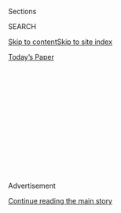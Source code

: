 <div id="app">

<div>

<div>

<div>

<div class="NYTAppHideMasthead css-1q2w90k e1suatyy0">

<div class="section css-ui9rw0 e1suatyy2">

<div class="css-eph4ug er09x8g0">

<div class="css-6n7j50">

</div>

<span class="css-1dv1kvn">Sections</span>

<div class="css-10488qs">

<span class="css-1dv1kvn">SEARCH</span>

</div>

[Skip to content](#site-content)[Skip to site index](#site-index)

</div>

<div class="css-10698na e1huz5gh0">

</div>

</div>

<div id="masthead-bar-one" class="section hasLinks css-15hmgas e1csuq9d3">

<div class="css-uqyvli e1csuq9d0">

</div>

<div class="css-1uqjmks e1csuq9d1">

</div>

<div class="css-9e9ivx">

[](https://myaccount.nytimes.com/auth/login?response_type=cookie&client_id=vi)

</div>

<div class="css-1bvtpon e1csuq9d2">

[Today’s Paper](https://www.nytimes.com/section/todayspaper)

</div>

</div>

</div>

</div>

<div data-aria-hidden="false">

<div id="site-content" role="main">

<div>

<div class="css-1aor85t" style="opacity:0.000000001;z-index:-1;visibility:hidden">

<div class="css-1hqnpie">

<div class="css-epjblv">

<span class="css-17xtcya">[Opinion](/section/opinion)</span><span class="css-x15j1o">|</span><span class="css-fwqvlz">A
Cog in the Machine of Creation</span>

</div>

<div class="css-k008qs">

<div class="css-1iwv8en">

<span class="css-18z7m18"></span>

<div>

</div>

</div>

<span class="css-1n6z4y">https://nyti.ms/36L9SFS</span>

<div class="css-1705lsu">

<div class="css-4xjgmj">

<div class="css-4skfbu" role="toolbar" data-aria-label="Social Media Share buttons, Save button, and Comments Panel with current comment count" data-testid="share-tools">

  - 
  - 
  - 
  - 
    
    <div class="css-6n7j50">
    
    </div>

  - 

</div>

</div>

</div>

</div>

</div>

</div>

<div id="NYT_TOP_BANNER_REGION" class="css-13pd83m">

</div>

<div id="top-wrapper" class="css-1sy8kpn">

<div id="top-slug" class="css-l9onyx">

Advertisement

</div>

[Continue reading the main story](#after-top)

<div class="ad top-wrapper" style="text-align:center;height:100%;display:block;min-height:250px">

<div id="top" class="place-ad" data-position="top" data-size-key="top">

</div>

</div>

<div id="after-top">

</div>

</div>

<div>

<div class="css-v5btjw etb61u70">

<div class="css-v05ibm etb61u71">

[Opinion](/section/opinion)

</div>

</div>

<div id="sponsor-wrapper" class="css-1hyfx7x">

<div id="sponsor-slug" class="css-19vbshk">

Supported by

</div>

[Continue reading the main story](#after-sponsor)

<div id="sponsor" class="ad sponsor-wrapper" style="text-align:center;height:100%;display:block">

</div>

<div id="after-sponsor">

</div>

</div>

<div class="css-186x18t">

THE big ideas: why does art matter?

</div>

<div class="css-1vkm6nb ehdk2mb0">

# A Cog in the Machine of Creation

</div>

The many roles involved in producing a film rule out the notion of a
single, indispensable artist.

<div class="css-18e8msd">

<div class="css-vp77d3 epjyd6m0">

<div class="css-1baulvz">

By <span class="css-1baulvz last-byline" itemprop="name">Wes
Studi</span>

<div class="css-8atqhb">

Mr. Studi is an actor.

</div>

</div>

</div>

  - May 31, 2020

  - 
    
    <div class="css-4xjgmj">
    
    <div class="css-d8bdto" role="toolbar" data-aria-label="Social Media Share buttons, Save button, and Comments Panel with current comment count" data-testid="share-tools">
    
      - 
      - 
      - 
      - 
        
        <div class="css-6n7j50">
        
        </div>
    
      - 
    
    </div>
    
    </div>

</div>

<div class="css-79elbk" data-testid="photoviewer-wrapper">

<div class="css-z3e15g" data-testid="photoviewer-wrapper-hidden">

</div>

<div class="css-1a48zt4 ehw59r15" data-testid="photoviewer-children">

![<span class="css-16f3y1r e13ogyst0" data-aria-hidden="true">Work by
Michelangelo being displayed at the “Digital Art House” multimedia
exhibit in Riga, Latvia, earlier this
year.</span><span class="css-cnj6d5 e1z0qqy90" itemprop="copyrightHolder"><span class="css-1ly73wi e1tej78p0">Credit...</span><span><span>Ints
Kalnins/Reuters</span></span></span>](https://static01.nyt.com/images/2020/05/31/multimedia/31bigideas-studi/31bigideas-studi-articleLarge.jpg?quality=75&auto=webp&disable=upscale)

</div>

</div>

</div>

<div class="section meteredContent css-1r7ky0e" name="articleBody" itemprop="articleBody">

<div class="css-1fanzo5 StoryBodyCompanionColumn">

<div class="css-53u6y8">

*This essay is part of* [*The Big
Ideas*](https://www.nytimes.com/spotlight/the-big-ideas)*, a special
section of The Times’s philosophy series,* [*The
Stone*](https://www.nytimes.com/column/the-stone?action=click&module=RelatedLinks&pgtype=Article)*,
in which more than a dozen artists, writers and thinkers answer the
question, “Why does art matter?” The entire series can be found*
[*here*](https://www.nytimes.com/spotlight/the-big-ideas)*.*

-----

As an artist, I am a creator, though referring to myself that way makes
me somewhat uncomfortable. For most of my life, the word “creator” has
meant the Creator of all things, especially in the native tradition, and
I would not by any means compare my meager efforts at creation to
Creation.

But art is truly an act of creation. And creation is an act of art.

When we create art, it’s a product of three components: the mind, the
heart and our past experiences. **** As an actor, sculptor and author, I
have found that this interconnectedness is a large part of why art
matters.

</div>

</div>

<div class="css-1fanzo5 StoryBodyCompanionColumn">

<div class="css-53u6y8">

The mind, of course, is where initial ideas are conceived, whether
through whimsy, inspiration or suggestion. What matters at the inception
of creation is deciding whether an idea is worth pursuing. The heart
then reveals to us how we feel about the idea, and we again ponder the
worthiness of the pursuit. Past experiences help us weigh the personal
significance of the creation we are considering. As artists, we ask
ourselves: Will it serve a purpose beyond our own need to create? Does
it need to?

As an actor, I have at times wondered whether acting is a true art form.
Is an actor merely an interpreter of an idea created in a screenplay,
script or play? Is performance in this context merely a craft, or is it
an act of creation itself?

In this context, the answer might seem simple: The writer is the artist,
the creator. The actor is the journeyman who interprets the plan, the
story to be told.

But the actor must also rely on many other people to do his work: makeup
artists, hair stylists, costume designers, directors. Photography and
set design are also prime considerations. The many roles involved in
producing a film rule out the notion of a sole creator or artist. The
actor becomes a cog in a larger machine of creation. And each cog is
**** an absolute necessity.

As for the question of whether an actor is a creator or an interpreter,
I lean toward considering myself an indispensable craftsman tasked with
a particular act of creation: a performance worthy of the story being
told.

</div>

</div>

<div class="css-1fanzo5 StoryBodyCompanionColumn">

<div class="css-53u6y8">

While the original idea may have been created by another, it falls to
the performer to fit the situation.

</div>

</div>

<div class="css-79elbk" data-testid="photoviewer-wrapper">

<div class="css-z3e15g" data-testid="photoviewer-wrapper-hidden">

</div>

<div class="css-1a48zt4 ehw59r15" data-testid="photoviewer-children">

![<span class="css-16f3y1r e13ogyst0" data-aria-hidden="true">An artist
spraying paint on a sculpture of the Hindu goddess Durga in Lalitpur,
Nepal, last
year.</span><span class="css-cnj6d5 e1z0qqy90" itemprop="copyrightHolder"><span class="css-1ly73wi e1tej78p0">Credit...</span><span>Monika
Deupala/Reuters</span></span>](https://static01.nyt.com/images/2020/05/31/multimedia/31bigideas-studi-02/31bigideas-studi-02-articleLarge.jpg?quality=75&auto=webp&disable=upscale)

</div>

</div>

<div class="css-1fanzo5 StoryBodyCompanionColumn">

<div class="css-53u6y8">

Filmmaking is an especially collaborative function, and acting
encompasses a bit of craftsmanship. “Dances With Wolves,” for instance,
the 1990 film in which I played a Pawnee warrior, required the
coordination of thousands of bison for a hunting scene, and battle
scenes featured dozens of riders on horseback, along with actors doing
their part to bring to life a unique story. I had to learn some of the
Pawnee language to better portray my character. In fact, in my career I
have spoken some 20 languages for various roles, including one that did
not exist: I was asked to work with linguists crafting the language of
the Na’vi, the Indigenous culture in “Avatar,” because I spoke Cherokee
and had studied phonetic languages, a valuable part of my past that I
brought to that film.

As a Native American actor, I’ve remained keenly aware that the wars and
invasions that ravaged native populations throughout the Americas have
never really ended. That knowledge, along with my own past experience,
enabled me to empathetically portray characters like the Apache warrior
Geronimo onscreen, and to better convey the deep sense of injustice that
the real Geronimo faced.

While as an actor I’m either an arty craftsman or a crafty artist,
adding and building on another’s idea, as a sculptor carving stone I
find things a bit different. I remove rather than build, shaping and
carving, transforming a stone from its original organic form into
something familiar and pleasing to the eye. These carvings satisfy both
my need to create and control the process as much as the stone allows;
an added factor is the journey of creating something unique. That these
pieces of art are appreciated is, of course, additionally gratifying.

I can say the same for book writing: “The Adventures of Billy Bean,” a
children’s book I wrote in Cherokee and English many years ago, was also
an act of creating characters in my mind and heart, and rooted in past
experiences. I hope that the stories in the book provided entertainment
and an uplifting message about life for young people becoming acquainted
with the world around them.

If sculpting makes me a sculptor, then so be it. If writing makes me an
author, then so be it. With minds, hearts and pasts, we all commit acts
of creation.

Wes Studi is an actor. In 2019 he received an honorary Academy Award,
the first Oscar awarded to a Native American actor.

***Now in print****: “*[*Modern Ethics in 77
Arguments*](http://bitly.com/1MW2kN3)*,” and “*[*The Stone Reader:
Modern Philosophy in 133 Arguments*](http://bitly.com/1MW2kN3)*,” with
essays from the series, edited by Peter Catapano and Simon Critchley,
published by Liveright Books.*

*The Times is committed to publishing* [*a diversity of
letters*](https://www.nytimes.com/2019/01/31/opinion/letters/letters-to-editor-new-york-times-women.html)
*to the editor. We’d like to hear what you think about this or any of
our articles. Here are some*
[*tips*](https://help.nytimes.com/hc/en-us/articles/115014925288-How-to-submit-a-letter-to-the-editor)*.
And here’s our email:*
[*letters@nytimes.com*](mailto:letters@nytimes.com)*.*

*Follow The New York Times Opinion section on*
[*Facebook*](https://www.facebook.com/nytopinion)*,* [*Twitter
(@NYTopinion)*](http://twitter.com/NYTOpinion) *and*
[*Instagram*](https://www.instagram.com/nytopinion/)*.*

</div>

</div>

</div>

<div>

</div>

<div>

</div>

<div>

</div>

<div>

<div id="bottom-wrapper" class="css-1ede5it">

<div id="bottom-slug" class="css-l9onyx">

Advertisement

</div>

[Continue reading the main story](#after-bottom)

<div id="bottom" class="ad bottom-wrapper" style="text-align:center;height:100%;display:block;min-height:90px">

</div>

<div id="after-bottom">

</div>

</div>

</div>

</div>

</div>

## Site Index

<div>

</div>

## Site Information Navigation

  - [© <span>2020</span> <span>The New York Times
    Company</span>](https://help.nytimes.com/hc/en-us/articles/115014792127-Copyright-notice)

<!-- end list -->

  - [NYTCo](https://www.nytco.com/)
  - [Contact
    Us](https://help.nytimes.com/hc/en-us/articles/115015385887-Contact-Us)
  - [Work with us](https://www.nytco.com/careers/)
  - [Advertise](https://nytmediakit.com/)
  - [T Brand Studio](http://www.tbrandstudio.com/)
  - [Your Ad
    Choices](https://www.nytimes.com/privacy/cookie-policy#how-do-i-manage-trackers)
  - [Privacy](https://www.nytimes.com/privacy)
  - [Terms of
    Service](https://help.nytimes.com/hc/en-us/articles/115014893428-Terms-of-service)
  - [Terms of
    Sale](https://help.nytimes.com/hc/en-us/articles/115014893968-Terms-of-sale)
  - [Site Map](https://spiderbites.nytimes.com)
  - [Help](https://help.nytimes.com/hc/en-us)
  - [Subscriptions](https://www.nytimes.com/subscription?campaignId=37WXW)

</div>

</div>

</div>

</div>
